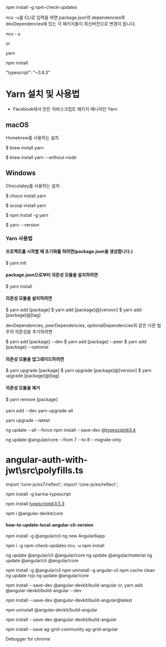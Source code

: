 npm install -g npm-check-updates

ncu -u를 CLI로 입력을 하면 package.json의 dependencies와 devDependencies에 있는 각 패키지들이 최신버전으로 변경이 됩니다.

ncu - u

or

yarn 

npm install


"typescript": "~3.6.3"



# Yarn 설치 및 사용법
- Facebook에서 만든 자바스크립트 패키지 매니저인 Yarn


## macOS
Homebrew를 사용하는 설치

$ brew install yarn

$ brew install yarn --without-node

## Windows
Chocolatey를 사용하는 설치

$ choco install yarn

$ scoop install yarn

$ npm install -g yarn

$ yarn --version

### Yarn 사용법

#### 프로젝트를 시작할 때 초기화를 하려면(package.json을 생성합니다.)
$ yarn init

#### package.json으로부터 의존성 모듈을 설치하려면
$ yarn install

#### 의존성 모듈을 설치하려면
$ yarn add [package]
$ yarn add [package]@[version]
$ yarn add [package]@[tag]

devDependencies, peerDependencies, optionalDependencies와 같은 다른 범주의 의존성을 추가하려면

$ yarn add [package] --dev
$ yarn add [package] --peer
$ yarn add [package] --optional

#### 의존성 모듈을 업그레이드하려면

$ yarn upgrade [package]
$ yarn upgrade [package]@[version]
$ yarn upgrade [package]@[tag]

#### 의존성 모듈을 제거

$ yarn remove [package]

#### 

yarn add --dev yarn-upgrade-all

yarn upgrade --latest


ng update --all --force
npm install --save-dev @typescipt@3.4

ng update @angular/core --from 7 --to 8 --migrate-only

# angular-auth-with-jwt\src\polyfills.ts

import 'core-js/es7/reflect';
import 'core-js/es/reflect';


npm install -g karma-typescript

npm install typescript@3.5.3

npm i @angular-devkit/core



#### how-to-update-local-angular-cli-version
npm install -g @angular/cli
ng new Angular8app

npm i -g npm-check-updates
ncu -u
npm install


ng update @angular/cli @angular/core
ng update @angular/material
ng update @angular/cli @angular/core

npm install -g @angular/cli 
npm uninstall -g angular-cli
npm cache clean    
ng update rxjs
ng update @angular/core

npm install --save-dev @angular-devkit/build-angular
or,
yarn add @angular-devkit/build-angular --dev

npm install --save-dev @angular-devkit/build-angular@latest

npm uninstall @angular-devkit/build-angular

npm install --save-dev @angular-devkit/build-angular


npm install --save ag-grid-community ag-grid-angular


Debugger for chrome
